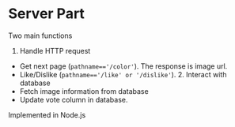 # Server Part

Two main functions

  1. Handle HTTP request
* Get next page (`pathname=='/color'`). The response is image url.
* Like/Dislike (`pathname=='/like' or '/dislike'`).
  2. Interact with database
* Fetch image information from database
* Update vote column in database.

Implemented in Node.js
